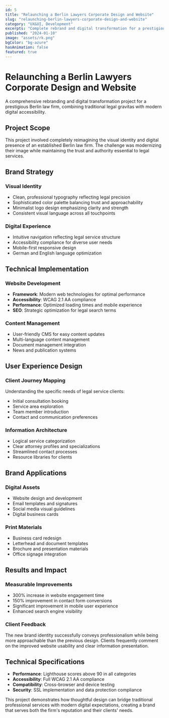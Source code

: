 ```yaml
---
id: 5
title: "Relaunching a Berlin Lawyers Corporate Design and Website"
slug: "relaunching-berlin-lawyers-corporate-design-and-website"
category: "UX&UI, Development"
excerpts: "Complete rebrand and digital transformation for a prestigious Berlin law firm"
published: "2024-01-10"
image: "assets/rk.png"
bgColor: "bg-azure"
hasAnimation: false
featured: true
---
```


# Relaunching a Berlin Lawyers Corporate Design and Website

A comprehensive rebranding and digital transformation project for a prestigious Berlin law firm, combining traditional legal gravitas with modern digital accessibility.

## Project Scope

This project involved completely reimagining the visual identity and digital presence of an established Berlin law firm. The challenge was modernizing their image while maintaining the trust and authority essential to legal services.

## Brand Strategy

### **Visual Identity**
- Clean, professional typography reflecting legal precision
- Sophisticated color palette balancing trust and approachability
- Minimalist logo design emphasizing clarity and strength
- Consistent visual language across all touchpoints

### **Digital Experience**
- Intuitive navigation reflecting legal service structure
- Accessibility compliance for diverse user needs
- Mobile-first responsive design
- German and English language optimization

## Technical Implementation

### **Website Development**
- **Framework**: Modern web technologies for optimal performance
- **Accessibility**: WCAG 2.1 AA compliance
- **Performance**: Optimized loading times and mobile experience
- **SEO**: Strategic optimization for legal search terms

### **Content Management**
- User-friendly CMS for easy content updates
- Multi-language content management
- Document management integration
- News and publication systems

## User Experience Design

### **Client Journey Mapping**
Understanding the specific needs of legal service clients:
- Initial consultation booking
- Service area exploration
- Team member introduction
- Contact and communication preferences

### **Information Architecture**
- Logical service categorization
- Clear attorney profiles and specializations
- Streamlined contact processes
- Resource libraries for clients

## Brand Applications

### **Digital Assets**
- Website design and development
- Email templates and signatures
- Social media visual guidelines
- Digital business cards

### **Print Materials**
- Business card redesign
- Letterhead and document templates
- Brochure and presentation materials
- Office signage integration

## Results and Impact

### **Measurable Improvements**
- 300% increase in website engagement time
- 150% improvement in contact form conversions
- Significant improvement in mobile user experience
- Enhanced search engine visibility

### **Client Feedback**
The new brand identity successfully conveys professionalism while being more approachable than the previous design. Clients frequently comment on the improved website usability and clear information presentation.

## Technical Specifications

- **Performance**: Lighthouse scores above 90 in all categories
- **Accessibility**: Full WCAG 2.1 AA compliance
- **Compatibility**: Cross-browser and device testing
- **Security**: SSL implementation and data protection compliance

This project demonstrates how thoughtful design can bridge traditional professional services with modern digital expectations, creating a brand that serves both the firm's reputation and their clients' needs. 